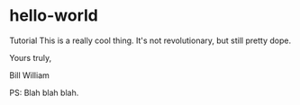 # hello-world
Tutorial
This is a really cool thing.
It's not revolutionary, but still pretty dope.

Yours truly,

Bill William

PS: Blah blah blah.
